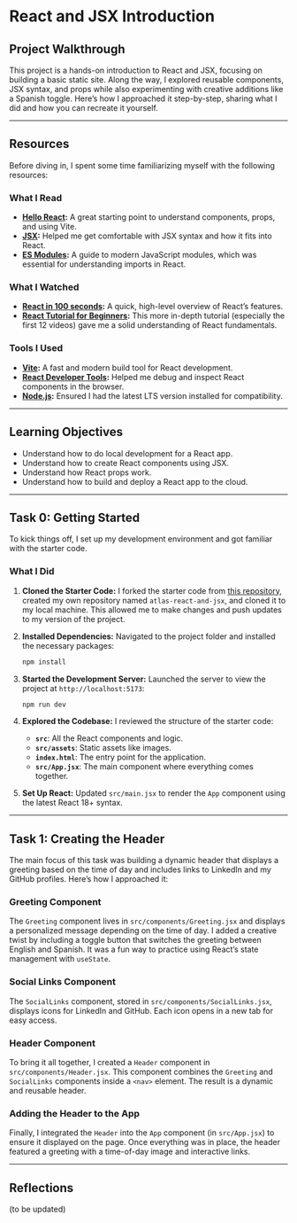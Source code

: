 # React and JSX Introduction

## Project Walkthrough

This project is a hands-on introduction to React and JSX, focusing on building a basic static site. Along the way, I explored reusable components, JSX syntax, and props while also experimenting with creative additions like a Spanish toggle. Here’s how I approached it step-by-step, sharing what I did and how you can recreate it yourself.

---

## Resources

Before diving in, I spent some time familiarizing myself with the following resources:

### **What I Read**
- **[Hello React](https://atlas-jswank.github.io/blog/hello-react/):** A great starting point to understand components, props, and using Vite.
- **[JSX](https://atlas-jswank.github.io/blog/jsx/):** Helped me get comfortable with JSX syntax and how it fits into React.
- **[ES Modules](https://atlas-jswank.github.io/blog/es-modules/):** A guide to modern JavaScript modules, which was essential for understanding imports in React.

### **What I Watched**
- **[React in 100 seconds](https://www.youtube.com/watch?v=Tn6-PIqc4UM&feature=youtu.be):** A quick, high-level overview of React’s features.
- **[React Tutorial for Beginners](https://egghead.io/courses/the-beginner-s-guide-to-react):** This more in-depth tutorial (especially the first 12 videos) gave me a solid understanding of React fundamentals.

### **Tools I Used**
- **[Vite](https://vite.dev/guide/):** A fast and modern build tool for React development.
- **[React Developer Tools](https://chromewebstore.google.com/detail/react-developer-tools/fmkadmapgofadopljbjfkapdkoienihi):** Helped me debug and inspect React components in the browser.
- **[Node.js](https://nodejs.org/en):** Ensured I had the latest LTS version installed for compatibility.

---


## Learning Objectives
- Understand how to do local development for a React app.
- Understand how to create React components using JSX.
- Understand how React props work.
- Understand how to build and deploy a React app to the cloud.

---
## Task 0: Getting Started

To kick things off, I set up my development environment and got familiar with the starter code.

### **What I Did**

1. **Cloned the Starter Code:**
   I forked the starter code from [this repository](https://github.com/atlas-jswank/atlas-react-and-jsx), created my own repository named `atlas-react-and-jsx`, and cloned it to my local machine. This allowed me to make changes and push updates to my version of the project.

2. **Installed Dependencies:**
   Navigated to the project folder and installed the necessary packages:
   ```bash
   npm install
   ```

3. **Started the Development Server:**
   Launched the server to view the project at `http://localhost:5173`:
   ```bash
   npm run dev
   ```

4. **Explored the Codebase:**
   I reviewed the structure of the starter code:
   - **`src`**: All the React components and logic.
   - **`src/assets`**: Static assets like images.
   - **`index.html`**: The entry point for the application.
   - **`src/App.jsx`**: The main component where everything comes together.

5. **Set Up React:**
   Updated `src/main.jsx` to render the `App` component using the latest React 18+ syntax.

---

## Task 1: Creating the Header

The main focus of this task was building a dynamic header that displays a greeting based on the time of day and includes links to LinkedIn and my GitHub profiles. Here’s how I approached it:

### **Greeting Component**
The `Greeting` component lives in `src/components/Greeting.jsx` and displays a personalized message depending on the time of day. I added a creative twist by including a toggle button that switches the greeting between English and Spanish. It was a fun way to practice using React’s state management with `useState`.

### **Social Links Component**
The `SocialLinks` component, stored in `src/components/SocialLinks.jsx`, displays icons for LinkedIn and GitHub. Each icon opens in a new tab for easy access.

### **Header Component**
To bring it all together, I created a `Header` component in `src/components/Header.jsx`. This component combines the `Greeting` and `SocialLinks` components inside a `<nav>` element. The result is a dynamic and reusable header.

### **Adding the Header to the App**
Finally, I integrated the `Header` into the `App` component (in `src/App.jsx`) to ensure it displayed on the page. Once everything was in place, the header featured a greeting with a time-of-day image and interactive links.

---

## Reflections

(to be updated)